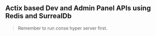 



## Actix based Dev and Admin Panel APIs using Redis and SurrealDb 

> Remember to run conse hyper server first.